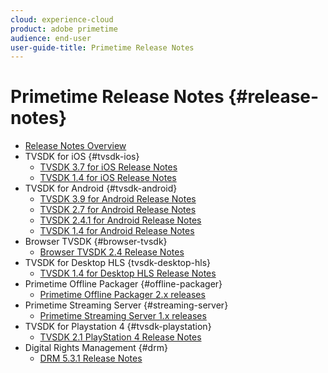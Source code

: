 ```yaml
---
cloud: experience-cloud
product: adobe primetime
audience: end-user
user-guide-title: Primetime Release Notes
---
```


# Primetime Release Notes {#release-notes}

+ [Release Notes Overview](home.md)
+ TVSDK for iOS {#tvsdk-ios}
  + [TVSDK 3.7 for iOS Release Notes](tvsdk-3x-ios.md)
  + [TVSDK 1.4 for iOS Release Notes](tvsdk-1-4-ios.md)
+ TVSDK for Android {#tvsdk-android}
  + [TVSDK 3.9 for Android Release Notes](tvsdk-3x-android.md)
  + [TVSDK 2.7 for Android Release Notes](tvsdk-27-android.md)
  + [TVSDK 2.4.1 for Android Release Notes](tvsdk-24-android.md)  
  + [TVSDK 1.4 for Android Release Notes](tvsdk-1-4-android.md)
+ Browser TVSDK {#browser-tvsdk}
  + [Browser TVSDK 2.4 Release Notes](tvsdk-24-browser.md)
+ TVSDK for Desktop HLS {tvsdk-desktop-hls}
  + [TVSDK 1.4 for Desktop HLS Release Notes](tvsdk-1-4-desktop-hls.md)
+ Primetime Offline Packager {#offline-packager}
  + [Primetime Offline Packager 2.x releases](offline-packager-2x-release-note.md)
+ Primetime Streaming Server {#streaming-server}
  + [Primetime Streaming Server 1.x releases](primetime-streaming-server-1x.md)
+ TVSDK for Playstation 4 {#tvsdk-playstation}
  + [TVSDK 2.1 PlayStation 4 Release Notes](tvsdk-21-ps4.md)
+ Digital Rights Management {#drm}
  + [DRM 5.3.1 Release Notes](drm-531-release-notes.md)